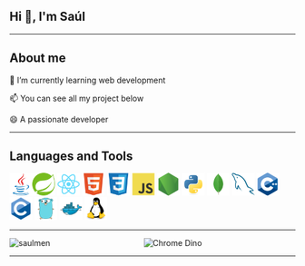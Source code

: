 ## Hi 👋, I'm Saúl
____
## About me
🌱 I’m currently learning web development

📫 You can see all my project below 

😄 A passionate developer
____
## Languages and Tools

<img src="https://github.com/devicons/devicon/blob/master/icons/java/java-original.svg" alt="Java" height="40"/><img src="https://github.com/devicons/devicon/blob/master/icons/spring/spring-original.svg" alt="Spring" height="40"/>
<img src="https://github.com/devicons/devicon/blob/master/icons/react/react-original.svg" alt="React" height="40"/>
<img src="https://github.com/devicons/devicon/blob/master/icons/html5/html5-original.svg" alt="HTML5" height="40"/>
<img src="https://github.com/devicons/devicon/blob/master/icons/css3/css3-original.svg" alt="CSS3" height="40"/>
<img src="https://github.com/devicons/devicon/blob/master/icons/javascript/javascript-original.svg" alt="JavaScript" height="40"/>
<img src="https://github.com/devicons/devicon/blob/master/icons/nodejs/nodejs-original.svg" alt="Node.js" height="40"/>
<img src="https://github.com/devicons/devicon/blob/master/icons/python/python-original.svg" alt="Python" height="40"/>
<img src="https://github.com/devicons/devicon/blob/master/icons/mongodb/mongodb-original.svg" alt="MongoDB" height="40"/>
<img src="https://github.com/devicons/devicon/blob/master/icons/mysql/mysql-original.svg" alt="MySQL" height="40"/>
<img src="https://github.com/devicons/devicon/blob/master/icons/cplusplus/cplusplus-original.svg" alt="C++" height="40"/>
<img src="https://github.com/devicons/devicon/blob/master/icons/c/c-original.svg" alt="C" height="40"/>
<img src="https://github.com/devicons/devicon/blob/master/icons/go/go-original.svg" alt="Go" height="40"/>
<img src="https://github.com/devicons/devicon/blob/master/icons/docker/docker-original.svg" alt="Docker" height="40"/>
<img src="https://github.com/devicons/devicon/blob/master/icons/linux/linux-original.svg" alt="Linux" height="40"/>
____

<p align="center">
  <img align="left" src="https://github-readme-stats.vercel.app/api/top-langs?username=saulmen&show_icons=true&locale=en&layout=compact" alt="saulmen" />
</p>
<p align="center">
  <img src="https://raw.githubusercontent.com/wayou/t-rex-runner/gh-pages/assets/screenshot.gif" alt="Chrome Dino" >
</p>



____

<!--
**SaulMen/SaulMen** is a ✨ _special_ ✨ repository because its `README.md` (this file) appears on your GitHub profile.

Here are some ideas to get you started:

- 🔭 I’m currently working on ...
- 🌱 I’m currently learning ...
- 👯 I’m looking to collaborate on ...
- 🤔 I’m looking for help with ...
- 💬 Ask me about ...
- 📫 How to reach me: ...
- 😄 Pronouns: ...
- ⚡ Fun fact: ...
-->
